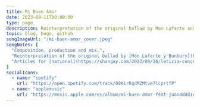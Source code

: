 ```yaml
---
title: Mi Buen Amor
date: 2023-08-11T00:00:00
type: page
description: Reinterpretation of the original ballad by Mon Laferte and Bunbury.
topic: blog, hugo, github
songImageUrl: "/mi-buen-amor_cover.jpeg"
songNotes: [
  "Composition, production and mix.",
  "Reinterpretation of the original ballad by [Mon Laferte y Bunbury](https://www.youtube.com/watch?v=13m9v78uNJk).",
  "Articles for [national](https://shangay.com/2023/08/16/letizia-conceta-la-mujer-cis-y-drag-queen-que-versiona-mi-buen-amor-de-mon-laferte-y-enrique-bunbury/) y [regional](https://valenciaplaza.com/letizia-conceta-vive-una-ruptura-pop-en-mi-buen-amor) media."
]
socialIcons:
  - name: "spotify"
    url: "https://open.spotify.com/track/08KirRqdM2Mtve7lcprtfP"
  - name: "applemusic"
    url: "https://music.apple.com/es/album/mi-buen-amor-feat-juanddddiego/1698211934"
---
```

